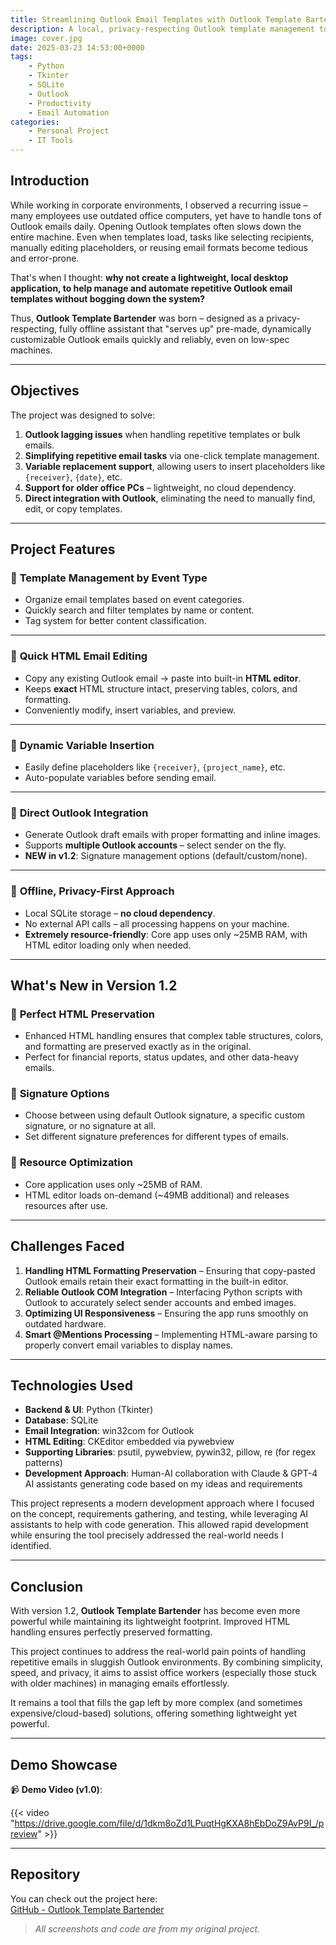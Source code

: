 ```yaml
---
title: Streamlining Outlook Email Templates with Outlook Template Bartender v1.2
description: A local, privacy-respecting Outlook template management tool to ease repetitive email tasks, especially on older office machines.
image: cover.jpg
date: 2025-03-23 14:53:00+0000
tags: 
    - Python
    - Tkinter
    - SQLite
    - Outlook
    - Productivity
    - Email Automation
categories:
    - Personal Project
    - IT Tools
---
```


## **Introduction**

While working in corporate environments, I observed a recurring issue – many employees use outdated office computers, yet have to handle tons of Outlook emails daily. Opening Outlook templates often slows down the entire machine. Even when templates load, tasks like selecting recipients, manually editing placeholders, or reusing email formats become tedious and error-prone.

That's when I thought: **why not create a lightweight, local desktop application, to help manage and automate repetitive Outlook email templates without bogging down the system?**

Thus, **Outlook Template Bartender** was born – designed as a privacy-respecting, fully offline assistant that "serves up" pre-made, dynamically customizable Outlook emails quickly and reliably, even on low-spec machines.

---

## **Objectives**
The project was designed to solve:

1. **Outlook lagging issues** when handling repetitive templates or bulk emails.
2. **Simplifying repetitive email tasks** via one-click template management.
3. **Variable replacement support**, allowing users to insert placeholders like `{receiver}`, `{date}`, etc.
4. **Support for older office PCs** – lightweight, no cloud dependency.
5. **Direct integration with Outlook**, eliminating the need to manually find, edit, or copy templates.

---

## **Project Features**
### 🔹 **Template Management by Event Type**
- Organize email templates based on event categories.
- Quickly search and filter templates by name or content.
- Tag system for better content classification.

---

### 🔹 **Quick HTML Email Editing**
- Copy any existing Outlook email → paste into built-in **HTML editor**.
- Keeps **exact** HTML structure intact, preserving tables, colors, and formatting.
- Conveniently modify, insert variables, and preview.

---

### 🔹 **Dynamic Variable Insertion**
- Easily define placeholders like `{receiver}`, `{project_name}`, etc.
- Auto-populate variables before sending email.

---

### 🔹 **Direct Outlook Integration**
- Generate Outlook draft emails with proper formatting and inline images.
- Supports **multiple Outlook accounts** – select sender on the fly.
- **NEW in v1.2**: Signature management options (default/custom/none).

---

### 🔹 **Offline, Privacy-First Approach**
- Local SQLite storage – **no cloud dependency**.
- No external API calls – all processing happens on your machine.
- **Extremely resource-friendly**: Core app uses only ~25MB RAM, with HTML editor loading only when needed.

---

## **What's New in Version 1.2**

### 🔹 **Perfect HTML Preservation**
- Enhanced HTML handling ensures that complex table structures, colors, and formatting are preserved exactly as in the original.
- Perfect for financial reports, status updates, and other data-heavy emails.

### 🔹 **Signature Options**
- Choose between using default Outlook signature, a specific custom signature, or no signature at all.
- Set different signature preferences for different types of emails.

### 🔹 **Resource Optimization**
- Core application uses only ~25MB of RAM.
- HTML editor loads on-demand (~49MB additional) and releases resources after use.

---

## **Challenges Faced**

1. **Handling HTML Formatting Preservation** – Ensuring that copy-pasted Outlook emails retain their exact formatting in the built-in editor.
2. **Reliable Outlook COM Integration** – Interfacing Python scripts with Outlook to accurately select sender accounts and embed images.
3. **Optimizing UI Responsiveness** – Ensuring the app runs smoothly on outdated hardware.
4. **Smart @Mentions Processing** – Implementing HTML-aware parsing to properly convert email variables to display names.

---

## **Technologies Used**
- **Backend & UI**: Python (Tkinter)
- **Database**: SQLite
- **Email Integration**: win32com for Outlook
- **HTML Editing**: CKEditor embedded via pywebview
- **Supporting Libraries**: psutil, pywebview, pywin32, pillow, re (for regex patterns)
- **Development Approach**: Human-AI collaboration with Claude & GPT-4 AI assistants generating code based on my ideas and requirements

This project represents a modern development approach where I focused on the concept, requirements gathering, and testing, while leveraging AI assistants to help with code generation. This allowed rapid development while ensuring the tool precisely addressed the real-world needs I identified.

---

## **Conclusion**
With version 1.2, **Outlook Template Bartender** has become even more powerful while maintaining its lightweight footprint. Improved HTML handling ensures perfectly preserved formatting.

This project continues to address the real-world pain points of handling repetitive emails in sluggish Outlook environments. By combining simplicity, speed, and privacy, it aims to assist office workers (especially those stuck with older machines) in managing emails effortlessly.

It remains a tool that fills the gap left by more complex (and sometimes expensive/cloud-based) solutions, offering something lightweight yet powerful.

---

## **Demo Showcase**

📹 **Demo Video (v1.0)**:

{{< video "https://drive.google.com/file/d/1dkm8oZd1LPuqtHgKXA8hEbDoZ9AvP9I_/preview" >}}


---

## **Repository**
You can check out the project here:  
[GitHub - Outlook Template Bartender](https://github.com/Ash0Lam/Outlook-Template-Bartender)

> *All screenshots and code are from my original project.*